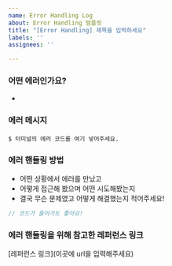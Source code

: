 ```yaml
---
name: Error Handling Log
about: Error Handling 템플릿
title: "[Error Handling] 제목을 입력하세요"
labels: ''
assignees: ''

---
```


### 어떤 에러인가요?
+ 
### 에러 메시지
```
$ 터미널의 에러 코드를 여기 넣어주세요.
```

### 에러 핸들링 방법
+ 어떤 상황에서 에러를 만났고
+ 어떻게 접근해 봤으며 어떤 시도해봤는지
+ 결국 무슨 문제였고 어떻게 해결했는지 적어주세요!
```jsx
// 코드가 들어가도 좋아요!
```
### 에러 핸들링을 위해 참고한 레퍼런스 링크

[레퍼런스 링크](이곳에 url을 입력해주세요)
